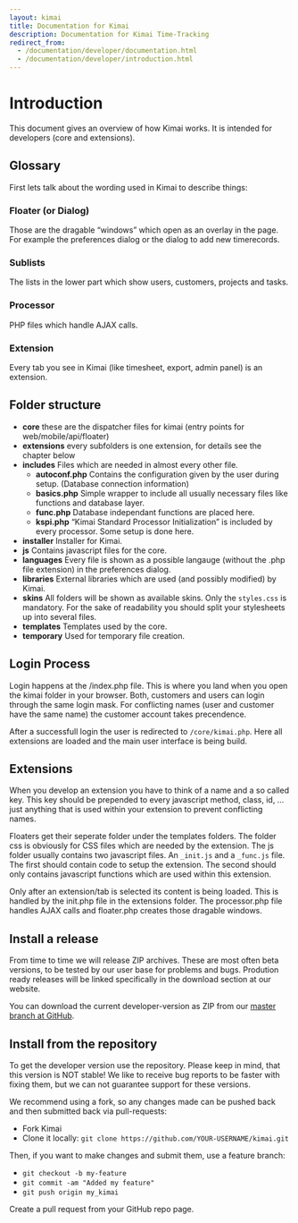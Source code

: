 ```yaml
---
layout: kimai
title: Documentation for Kimai
description: Documentation for Kimai Time-Tracking
redirect_from:
  - /documentation/developer/documentation.html
  - /documentation/developer/introduction.html
---
```

# Introduction

This document gives an overview of how Kimai works. It is intended for developers (core and extensions).

## Glossary

First lets talk about the wording used in Kimai to describe things:

### Floater (or Dialog)

Those are the dragable “windows” which open as an overlay in the page. For example the preferences dialog or the dialog to add new timerecords.

### Sublists

The lists in the lower part which show users, customers, projects and tasks.

### Processor

PHP files which handle AJAX calls.

### Extension

Every tab you see in Kimai (like timesheet, export, admin panel) is an extension.

## Folder structure

  * **core** these are the dispatcher files for kimai (entry points for web/mobile/api/floater)
  * **extensions** every subfolders is one extension, for details see the chapter below
  * **includes** Files which are needed in almost every other file.
    * **autoconf.php** Contains the configuration given by the user during setup. (Database connection information)
    * **basics.php** Simple wrapper to include all usually necessary files like functions and database layer.
    * **func.php** Database independant functions are placed here.
    * **kspi.php** “Kimai Standard Processor Initialization” is included by every processor. Some setup is done here.
  * **installer** Installer for Kimai.
  * **js** Contains javascript files for the core.
  * **languages** Every file is shown as a possible langauge (without the .php file extension) in the preferences dialog.
  * **libraries** External libraries which are used (and possibly modified) by Kimai.
  * **skins** All folders will be shown as available skins. Only the `styles.css` is mandatory. For the sake of readability you should split your stylesheets up into several files.
  * **templates** Templates used by the core.
  * **temporary** Used for temporary file creation.

## Login Process

Login happens at the /index.php file. This is where you land when you open the kimai folder in your browser. Both, customers and users can login through the same login mask. For conflicting names (user and customer have the same name) the customer account takes precendence.

After a successfull login the user is redirected to `/core/kimai.php`. Here all extensions are loaded and the main user interface is being build.

## Extensions

When you develop an extension you have to think of a name and a so called key. This key should be prepended to every javascript method, class, id, … just anything that is used within your extension to prevent conflicting names.

Floaters get their seperate folder under the templates folders. The folder css is obviously for CSS files which are needed by the extension. The js folder usually contains two javascript files. An `_init.js` and a `_func.js` file. The first should contain code to setup the extension. The second should only contains javascript functions which are used within this extension.

Only after an extension/tab is selected its content is being loaded. This is handled by the init.php file in the extensions folder. The processor.php file handles AJAX calls and floater.php creates those dragable windows.

## Install a release

From time to time we will release ZIP archives. These are most often beta versions, to be tested by our user base for problems and bugs. Prodution ready releases will be linked specifically in the download section at our website.

You can download the current developer-version as ZIP from our [master branch at GitHub](https://github.com/kimai/kimai/archive/master.zip).

## Install from the repository

To get the developer version use the repository. Please keep in mind, that this version is NOT stable! We like to receive bug reports to be faster with fixing them, but we can not guarantee support for these versions.

We recommend using a fork, so any changes made can be pushed back and then submitted back via pull-requests:

* Fork Kimai
* Clone it locally: `git clone https://github.com/YOUR-USERNAME/kimai.git`

Then, if you want to make changes and submit them, use a feature branch:

* `git checkout -b my-feature`
* `git commit -am "Added my feature"`
* `git push origin my_kimai`

Create a pull request from your GitHub repo page.
